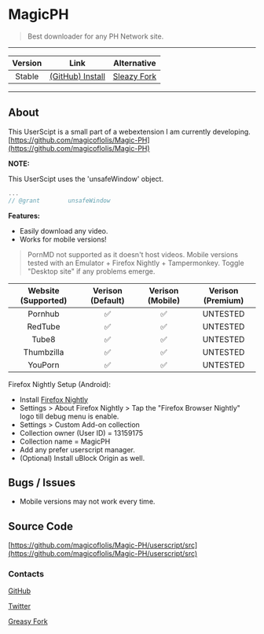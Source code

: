 # MagicPH

> Best downloader for any PH Network site.

***

| Version | Link | Alternative |
|:----------:|:----------:|:----------:|
Stable | [(GitHub) Install](https://raw.githubusercontent.com/magicoflolis/Magic-PH/master/userscript/dist/magicph.user.js) | [Sleazy Fork](https://greasyfork.org/scripts)

***

## About

This UserScipt is a small part of a webextension I am currently developing. [https://github.com/magicoflolis/Magic-PH](https://github.com/magicoflolis/Magic-PH)

**NOTE:**

This UserScipt uses the 'unsafeWindow' object.

```javascript
...
// @grant        unsafeWindow
```

**Features:**

* Easily download any video.
* Works for mobile versions!

> PornMD not supported as it doesn't host videos. Mobile versions tested with an Emulator + Firefox Nightly + Tampermonkey. Toggle "Desktop site" if any problems emerge.

Website (Supported) | Verison (Default) | Verison (Mobile) | Verison (Premium) |
:---------:|:-----------:|:-----------:|:---------:|
Pornhub | ✅ | ✅ | UNTESTED |
RedTube | ✅ | ✅ | UNTESTED |
Tube8 | ✅ | ✅ | UNTESTED |
Thumbzilla | ✅ | ✅ | UNTESTED |
YouPorn | ✅ | ✅ | UNTESTED |

Firefox Nightly Setup (Android):

* Install [Firefox Nightly](https://play.google.com/store/apps/details?id=org.mozilla.fenix)
* Settings > About Firefox Nightly > Tap the "Firefox Browser Nightly" logo till debug menu is enable.
* Settings > Custom Add-on collection
* Collection owner (User ID) = 13159175
* Collection name = MagicPH
* Add any prefer userscript manager.
* (Optional) Install uBlock Origin as well.

## Bugs / Issues

* Mobile versions may not work every time.

## Source Code

[https://github.com/magicoflolis/Magic-PH/userscript/src](https://github.com/magicoflolis/Magic-PH/userscript/src)

### Contacts

[GitHub](https://github.com/magicoflolis)

[Twitter](https://twitter.com/for_lollipops)

[Greasy Fork](https://greasyfork.org/users/166061)
